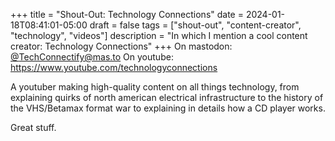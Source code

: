 +++
title = "Shout-Out: Technology Connections"
date = 2024-01-18T08:41:01-05:00
draft = false
tags = ["shout-out", "content-creator", "technology", "videos"]
description = "In which I mention a cool content creator: Technology Connections"
+++
On mastodon: [@TechConnectify@mas.to](https://mas.to/@TechConnectify)
On youtube: https://www.youtube.com/technologyconnections  

A youtuber making high-quality content on all things technology, from explaining quirks of north american electrical infrastructure to the history of the VHS/Betamax format war to explaining in details how a CD player works.

Great stuff.
